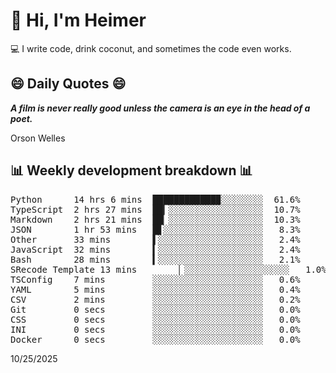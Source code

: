 # 👋 Hi, I'm Heimer

💻 I write code, drink coconut, and sometimes the code even works.

## 😄 Daily Quotes 😄

_**A film is never really good unless the camera is an eye in the head of a poet.**_

Orson Welles



## 📊 Weekly development breakdown 📊

<pre>Python      14 hrs 6 mins  ████████████▉░░░░░░░░  61.6%
TypeScript  2 hrs 27 mins  ██▎░░░░░░░░░░░░░░░░░░  10.7%
Markdown    2 hrs 21 mins  ██▏░░░░░░░░░░░░░░░░░░  10.3%
JSON        1 hr 53 mins   █▋░░░░░░░░░░░░░░░░░░░   8.3%
Other       33 mins        ▌░░░░░░░░░░░░░░░░░░░░   2.4%
JavaScript  32 mins        ▍░░░░░░░░░░░░░░░░░░░░   2.4%
Bash        28 mins        ▍░░░░░░░░░░░░░░░░░░░░   2.1%
SRecode Template 13 mins        ▏░░░░░░░░░░░░░░░░░░░░   1.0%
TSConfig    7 mins         ░░░░░░░░░░░░░░░░░░░░░   0.6%
YAML        5 mins         ░░░░░░░░░░░░░░░░░░░░░   0.4%
CSV         2 mins         ░░░░░░░░░░░░░░░░░░░░░   0.2%
Git         0 secs         ░░░░░░░░░░░░░░░░░░░░░   0.0%
CSS         0 secs         ░░░░░░░░░░░░░░░░░░░░░   0.0%
INI         0 secs         ░░░░░░░░░░░░░░░░░░░░░   0.0%
Docker      0 secs         ░░░░░░░░░░░░░░░░░░░░░   0.0%</pre>

10/25/2025